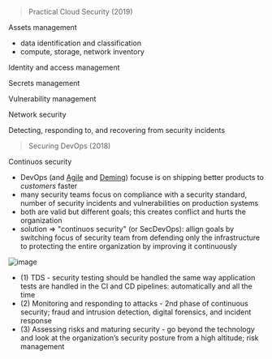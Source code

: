 > Practical Cloud Security (2019)

Assets management

* data identification and classification
* compute, storage, network inventory

Identity and access management

Secrets management

Vulnerability management

Network security

Detecting, responding to, and recovering from security incidents

> Securing DevOps (2018)

Continuos security

* DevOps (and [Agile](http://agilemanifesto.org/) and [Deming](https://deming.org/explore/fourteen-points)) focuse is on shipping better products to *customers* faster
* many security teams focus on compliance with a security standard, number of security incidents and vulnerabilities on production systems
* both are valid but different goals; this creates conflict and hurts the organization
* solution => "continuos security" (or SecDevOps): allign goals by switching focus of security team from defending only the infrastructure to protecting the entire organization by improving it continuously

![image](https://user-images.githubusercontent.com/1047259/141968423-133c5f24-6c1e-4eaf-89e0-167fae88c31e.png)

* (1) TDS - security testing should be handled the same way application tests are handled in the CI and CD pipelines: automatically and all the time
* (2) Monitoring and responding to attacks - 2nd phase of continuous security; fraud and intrusion detection, digital forensics, and incident response
* (3) Assessing risks and maturing security - go beyond the technology and look at the organization’s security posture from a high altitude; risk management
